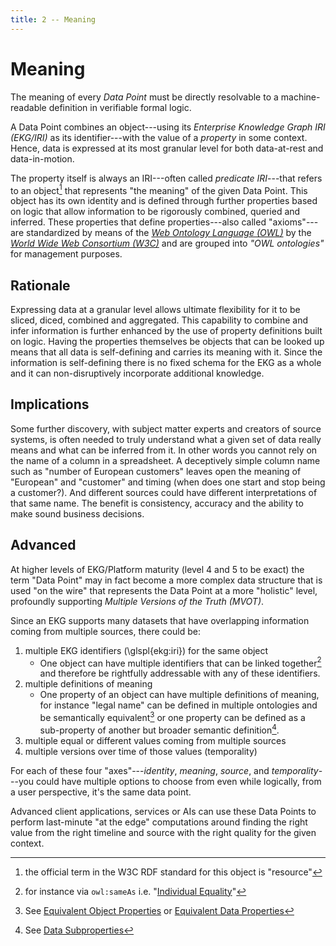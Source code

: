 ```yaml
---
title: 2 -- Meaning
---
```

# Meaning

<!--summary-start-->
The meaning of every _Data Point_ must be directly resolvable
to a machine-readable definition in verifiable formal logic.
<!--summary-end-->

A Data Point combines an object---using its _Enterprise Knowledge Graph 
IRI (EKG/IRI)_ as its identifier---with the value of a _property_ in some 
context.
Hence, data is expressed at its most granular level for both data-at-rest
and data-in-motion.

The property itself is always an IRI---often called _predicate IRI_---that 
refers to an object[^1] that represents "the meaning" of the given Data Point.
This object has its own identity and is defined through further properties
based on logic that allow information to be rigorously combined, queried and inferred.
These properties that define properties---also called "axioms"---are standardized
by means of the [_Web Ontology Language (OWL)_](https://www.w3.org/TR/owl2-primer/) 
by the [_World Wide Web Consortium (W3C)_](https://www.w3.org/)
and are grouped into _"OWL ontologies"_ for management purposes.

[//]: # (JAG>PER I don't think the sentence below is useful or makes sense...)

[//]: # (However the machine-readable logic does not replace natural language definitions that)

[//]: # (link the properties and statements to the real world.)

## Rationale

Expressing data at a granular level allows ultimate flexibility for it to be 
sliced, diced, combined and aggregated.
This capability to combine and infer information is further enhanced by the use of 
property definitions built on logic.
Having the properties themselves be objects that can be looked up means that all data
is self-defining and carries its meaning with it.
Since the information is self-defining there is no fixed schema for the EKG
as a whole and it can non-disruptively incorporate additional knowledge.

## Implications

Some further discovery, with subject matter experts and creators of source systems, 
is often needed to truly understand what a given set of data really means and what
can be inferred from it.
In other words you cannot rely on the name of a column in a spreadsheet.
A deceptively simple column name such as "number of European customers" leaves
open the meaning of "European" and "customer" and timing (when does one start
and stop being a customer?).
And different sources could have different interpretations of that same name.
The benefit is consistency, accuracy and the ability to make sound business decisions.

## Advanced

At higher levels of EKG/Platform maturity (level 4 and 5 to be exact) the term 
"Data Point" may in fact become a more complex data structure that is used 
"on the wire" that represents the Data Point at a more "holistic" level, 
profoundly supporting _Multiple Versions of the Truth (MVOT)_.

Since an EKG supports many datasets that have overlapping information coming from 
multiple sources, there could be:

1. multiple EKG identifiers (\glspl{ekg:iri}) for the same object
   - One object can have multiple identifiers that can be linked together[^2] and 
     therefore be rightfully addressable with any of these identifiers.
2. multiple definitions of meaning
    - One property of an object can have multiple definitions of meaning, for instance 
      "legal name" can be defined in multiple ontologies and be semantically equivalent[^3] 
      or one property can be defined as a sub-property of another but broader semantic definition[^4].
3. multiple equal or different values coming from multiple sources
4. multiple versions over time of those values (temporality)

For each of these four "axes"---_identity_, _meaning_, _source_, and _temporality_---you could have multiple
options to choose from even while logically, from a user perspective, it's the same data point.

Advanced client applications, services or AIs can use these Data Points to perform last-minute "at the edge"
computations around finding the right value from the right timeline and source with the right quality for
the given context.

[^1]: the official term in the W3C RDF standard for this object is "resource"
[^2]: for instance via `owl:sameAs` i.e. "[Individual Equality](https://www.w3.org/TR/owl2-syntax/\#Individual_Equality)"
[^3]: See [Equivalent Object Properties](https://www.w3.org/TR/owl2-syntax/\#Equivalent_Object_Properties)
      or [Equivalent Data Properties](https://www.w3.org/TR/owl2-syntax/\#Equivalent_Data_Properties)
[^4]: See [Data Subproperties](https://www.w3.org/TR/owl2-syntax/\#Data_Subproperties)
